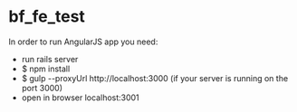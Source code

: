 # bf_fe_test

In order to run AngularJS app you need:
- run rails server
- $ npm install
- $ gulp --proxyUrl http://localhost:3000 (if your server is running on the port 3000)
- open in browser localhost:3001
